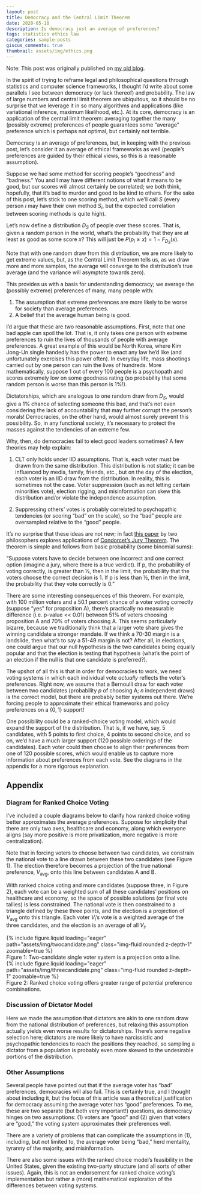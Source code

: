 ```yaml
---
layout: post
title: Democracy and the Central Limit Theorem
date: 2020-05-10 
description: Is democracy just an average of preferences?
tags: statistics ethics law
categories: sample-posts
giscus_comments: true
thumbnail: assets/img/ethics.png
---
```


Note: This post was originally published on [my old blog](https://randomquadwalks.com/2020/05/15/democracy-and-the-central-limit-theorem/).

In the spirit of trying to reframe legal and philosophical questions through statistics and computer science frameworks, I thought I’d write about some parallels I see between democracy (or lack thereof) and probability.  The law of large numbers and central limit theorem are ubiquitous, so it should be no surprise that we leverage it in so many algorithms and applications (like variational inference, maximum likelihood, etc.).  At its core, democracy is an application of the central limit theorem: averaging together the many (possibly extreme) preferences of people guarantees some “average” preference which is perhaps not optimal, but certainly not terrible.

Democracy is an average of preferences, but, in keeping with the previous post, let’s consider it an average of ethical frameworks as well (people’s preferences are guided by their ethical views, so this is a reasonable assumption).

Suppose we had some method for scoring people’s “goodness” and “badness.”  You and I may have different notions of what it means to be good, but our scores will almost certainly be correlated; we both think, hopefully, that it’s bad to murder and good to be kind to others.  For the sake of this post, let’s stick to one scoring method, which we’ll call $S$ (every person $i$ may have their own method $S_i$, but the expected correlation between scoring methods is quite high).

Let’s now define a distribution $D_S$ of people over these scores. That is, given a random person in the world, what’s the probability that they are at least as good as some score $x$? This will just be $P(p_i \geq x) = 1 - F_{D_S}(x)$.

Note that with one random draw from this distribution, we are more likely to get extreme values, but, as the Central Limit Theorem tells us, as we draw more and more samples, the average will converge to the distribution’s true average (and the variance will asymptote towards zero).

This provides us with a basis for understanding democracy; we average the (possibly extreme) preferences of many, many people with:

1. The assumption that extreme preferences are more likely to be worse for society than average preferences.
2. A belief that the average human being is good.

I’d argue that these are two reasonable assumptions.  First, note that one bad apple can spoil the lot.  That is, it only takes one person with extreme preferences to ruin the lives of thousands of people with average preferences.  A great example of this would be North Korea, where Kim Jong-Un single handedly has the power to enact any law he’d like (and unfortunately exercises this power often).  In everyday life, mass shootings carried out by one person can ruin the lives of hundreds.  More mathematically, suppose 1 out of every 100 people is a psychopath and scores extremely low on some goodness rating (so probability that some random person is worse than this person is 1%!).  

Dictatorships, which are analogous to one random draw from $D_S$, would give a 1% chance of selecting someone this bad, and that’s not even considering the lack of accountability that may further corrupt the person’s morals!  Democracies, on the other hand, would almost surely prevent this possibility.  So, in any functional society, it’s necessary to protect the masses against the tendencies of an extreme few.

Why, then, do democracies fail to elect good leaders sometimes?  A few theories may help explain:

1. CLT only holds under IID assumptions.  That is, each voter must be drawn from the same distribution.  This distribution is not static; it can be influenced by media, family, friends, etc., but on the day of the election, each voter is an IID draw from the distribution.  In reality, this is sometimes not the case.  Voter suppression (such as not letting certain minorities vote), election rigging, and misinformation can skew this distribution and/or violate the independence assumption.

2. Suppressing others’ votes is probably correlated to psychopathic tendencies (or scoring “bad” on the scale), so the “bad” people are oversampled relative to the “good” people.

It’s no surprise that these ideas are not new; in fact [this paper](https://philpapers.org/archive/GOOTPO-8.pdf) by two philosophers explores applications of [Condorcet’s Jury Theorem](https://en.wikipedia.org/wiki/Condorcet%27s_jury_theorem).  The theorem is simple and follows from basic probability (some binomial sums):

“Suppose voters have to decide between one incorrect and one correct option (imagine a jury, where there is a true verdict).  If p, the probability of voting correctly, is greater than ½, then in the limit, the probability that the voters choose the correct decision is 1.  If p is less than ½, then in the limit, the probability that they vote correctly is 0.”

There are some interesting consequences of this theorem.  For example, with 100 million voters and a 50.1 percent chance of a voter voting correctly (suppose “yes” for proposition A), there’s practically no measurable difference (i.e. p-value << 0.01) between 51% of voters choosing proposition A and 70% of voters choosing A.  This seems particularly bizarre, because we traditionally think that a larger vote share gives the winning candidate a stronger mandate.  If we think a 70-30 margin is a landslide, then what’s to say a 51-49 margin is not?  After all, in elections, one could argue that our null hypothesis is the two candidates being equally popular and that the election is testing that hypothesis (what’s the point of an election if the null is that one candidate is preferred?).

The upshot of all this is that in order for democracies to work, we need voting systems in which each individual vote _actually_ reflects the voter’s preferences.  Right now, we assume that a Bernoulli draw for each voter between two candidates (probability $p$ of choosing A; $n$ independent draws) is the correct model, but there are probably better systems out there.  We’re forcing people to approximate their ethical frameworks and policy preferences on a $\{0,1\}$ support!

One possibility could be a ranked-choice voting model, which would expand the support of the distribution.  That is, if we have, say, 5 candidates, with 5 points to first choice, 4 points to second choice, and so on, we’d have a much larger support (120 possible orderings of the candidates).  Each voter could then choose to align their preferences from one of 120 possible scores, which would enable us to capture more information about preferences from each vote.  See the diagrams in the appendix for a more rigorous explanation.

## Appendix

### Diagram for Ranked Choice Voting

I’ve included a couple diagrams below to clarify how ranked choice voting better approximates the average preferences.  Suppose for simplicity that there are only two axes, healthcare and economy, along which everyone aligns (say more positive is more privatization, more negative is more centralization).  

Note that in forcing voters to choose between two candidates, we constrain the national vote to a line drawn between these two candidates (see Figure 1).  The election therefore becomes a projection of the true national preference, $V_\text{avg}$, onto this line between candidates A and B.

With ranked choice voting and more candidates (suppose three, in Figure 2), each vote can be a weighted sum of all these candidates’ positions on healthcare and economy, so the space of possible solutions (or final vote tallies) is less constrained.  The national vote is then constrained to a triangle defined by these three points, and the election is a projection of $V_\text{avg}$ onto this triangle.  Each voter $V_i$’s vote is a weighted average of the three candidates, and the election is an average of all $V_i$.

<div class="row mt-3">
    <div class="col-sm mt-3 mt-md-0">
        {% include figure.liquid loading="eager" path="assets/img/twocandidate.png" class="img-fluid rounded z-depth-1" zoomable=true %}
    </div>
</div>
<div class="caption">
    Figure 1: Two-candidate single voter system is a projection onto a line.
</div>

<div class="row mt-3">
    <div class="col-sm mt-3 mt-md-0">
        {% include figure.liquid loading="eager" path="assets/img/threecandidate.png" class="img-fluid rounded z-depth-1" zoomable=true %}
    </div>
</div>
<div class="caption">
    Figure 2: Ranked choice voting offers greater range of potential preference combinations.
</div>


### Discussion of Dictator Model

Here we made the assumption that dictators are akin to one random draw from the national distribution of preferences, but relaxing this assumption actually yields even worse results for dictatorships.  There’s some negative selection here; dictators are more likely to have narcissistic and psychopathic tendencies to reach the positions they reached, so sampling a dictator from a population is probably even more skewed to the undesirable portions of the distribution.


### Other Assumptions

Several people have pointed out that if the average voter has “bad” preferences, democracies will also fail. This is certainly true, and I thought about including it, but the focus of this article was a theoretical justification for democracy assuming the average voter has “good” preferences. To me, these are two separate (but both very important!) questions, as democracy hinges on two assumptions: (1) voters are “good” and (2) given that voters are “good,” the voting system approximates their preferences well.

There are a variety of problems that can complicate the assumptions in (1), including, but not limited to, the average voter being “bad,” herd mentality, tyranny of the majority, and misinformation.

There are also some issues with the ranked choice model’s feasibility in the United States, given the existing two-party structure (and all sorts of other issues). Again, this is not an endorsement for ranked choice voting’s implementation but rather a (more) mathematical exploration of the differences between voting systems.
